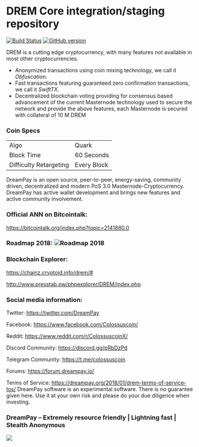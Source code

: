 DREM Core integration/staging repository
=====================================

[![Build Status](https://travis-ci.org/DREM-Project/DREM.svg?branch=master)](https://travis-ci.org/DREM-Project/DREM) [![GitHub version](https://badge.fury.io/gh/DREM-Project%2FDREM.svg)](https://badge.fury.io/gh/DREM-Project%2FDREM)

DREM is a cutting edge cryptocurrency, with many features not available in most other cryptocurrencies.
- Anonymized transactions using coin mixing technology, we call it _Obfuscation_.
- Fast transactions featuring guaranteed zero confirmation transactions, we call it _SwiftTX_.
- Decentralized blockchain voting providing for consensus based advancement of the current Masternode
  technology used to secure the network and provide the above features, each Masternode is secured
  with collateral of 10 M DREM


### Coin Specs
<table>
<tr><td>Algo</td><td>Quark</td></tr>
<tr><td>Block Time</td><td>60 Seconds</td></tr>
<tr><td>Difficulty Retargeting</td><td>Every Block</td></tr>
</table>

DreamPay is an open source, peer-to-peer, energy-saving, community driven, decentralized and modern PoS 3.0 Masternode-Cryptocurrency. DreamPay has active wallet development and brings new features and active community involvement.

### Official ANN on Bitcointalk: 

https://bitcointalk.org/index.php?topic=2141880.0

### Roadmap 2018: ![Roadmap 2018](https://i.imgur.com/TUVMC3t.jpg) 

### Blockchain Explorer:

https://chainz.cryptoid.info/drem/#

http://www.presstab.pw/phpexplorer/DREM/index.php

### Social media information: 

Twitter: https://twitter.com/DreamPay

Facebook: https://www.facebook.com/Colossuscoin/

Reddit: https://www.reddit.com/r/ColossuscoinX/

Discord Community: https://discord.gg/pRbDzPd

Telegram Community: https://t.me/colossuscoin

Forums: https://forum.dreampay.io/


Terms of Service:
https://dreampay.org/2018/01/drem-terms-of-service-tos/
DreamPay software is an experimental software. There is no guarantee given here.
Use it at your own risk and please do your due diligence when investing.

### DreamPay – Extremely resource friendly | Lightning fast | Stealth Anonymous 
![](https://i.imgur.com/NnR0Y18.png) 
